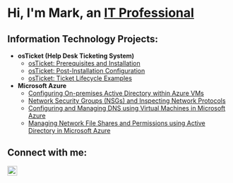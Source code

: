 <h1>Hi, I'm Mark, an <a href="https://linkedin.com/in/markafortadera">IT Professional</a></h1>

<h2>Information Technology Projects:</h2>

- <b>osTicket (Help Desk Ticketing System)</b>
  - [osTicket: Prerequisites and Installation](https://github.com/mark-afortadera/osticket-prereqs)
  - [osTicket: Post-Installation Configuration](https://github.com/mark-afortadera/post-install-config)
  - [osTicket: Ticket Lifecycle Examples](https://github.com/mark-afortadera/ticket-lifecycle)
- <b>Microsoft Azure</b>
  - [Configuring On-premises Active Directory within Azure VMs](https://github.com/mark-afortadera/configure-ad)
  - [Network Security Groups (NSGs) and Inspecting Network Protocols](https://github.com/mark-afortadera/azure-network-protocols)
  - [Configuring and Managing DNS using Virtual Machines in Microsoft Azure](https://github.com/mark-afortadera/Configure-DNS)
  - [Managing Network File Shares and Permissions using Active Directory in Microsoft Azure](https://github.com/mark-afortadera/Network-File-Shares-and-Permissions/blob/main/README.md)

<h2>Connect with me:</h2>

[<img align="left" alt="Mark | LinkedIn" width="22px" src="https://cdn.jsdelivr.net/npm/simple-icons@v3/icons/linkedin.svg" />][linkedin]


[linkedin]: https://linkedin.com/in/markafortadera
